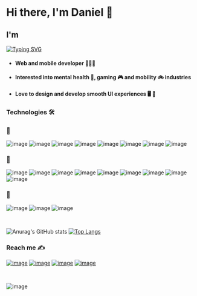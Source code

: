 # Hi there, I'm Daniel 👋

## I'm
[![Typing SVG](https://readme-typing-svg.herokuapp.com?font=Source+Code+Pro&weight=600&size=28&pause=1000&color=060F22&background=FFF643&center=true&vCenter=true&width=1080&height=75&lines=Full-Stack+Web+Developer;Software+Engineer;Learning+something+new)](https://dcueto.me)

- #### Web and mobile developer 🧑‍💻📱

- #### Interested into mental health 🧠, gaming 🎮 and mobility 🚲 industries

- #### Love to design and develop smooth UI experiences 🖥️ 🎨

### Technologies 🛠️

### 🚆
![image](https://img.shields.io/badge/TypeScript-007ACC?style=for-the-badge&logo=typescript&logoColor=white)
![image](https://img.shields.io/badge/JavaScript-323330?style=for-the-badge&logo=javascript&logoColor=F7DF1E)
![image](https://img.shields.io/badge/React-20232A?style=for-the-badge&logo=react&logoColor=61DAFB)
![image](https://img.shields.io/badge/Angular-DD0031?style=for-the-badge&logo=angular&logoColor=white)
![image](https://img.shields.io/badge/Astro-0C1222?style=for-the-badge&logo=astro&logoColor=FDFDFE)
![image](https://img.shields.io/badge/Jest-C21325?style=for-the-badge&logo=jest&logoColor=white)
![image](https://img.shields.io/badge/CSS3-1572B6?style=for-the-badge&logo=css3&logoColor=white)
![image](https://img.shields.io/badge/Wordpress-21759B?style=for-the-badge&logo=wordpress&logoColor=white)

### 🎒

![image](https://img.shields.io/badge/C%23-239120?style=for-the-badge&logo=csharp&logoColor=white)
![image](https://img.shields.io/badge/.NET-512BD4?style=for-the-badge&logo=dotnet&logoColor=white)
![image](https://img.shields.io/badge/Microsoft%20SQL%20Server-CC2927?style=for-the-badge&logo=microsoft%20sql%20server&logoColor=white)
![image](https://img.shields.io/badge/PostgreSQL-316192?style=for-the-badge&logo=postgresql&logoColor=white)
![image](https://img.shields.io/badge/Amazon_AWS-FF9900?style=for-the-badge&logo=amazonaws&logoColor=white)
![image](https://img.shields.io/badge/Heroku-430098?style=for-the-badge&logo=heroku&logoColor=white)
![image](https://img.shields.io/badge/Python-FFD43B?style=for-the-badge&logo=python&logoColor=blue)
![image](https://img.shields.io/badge/Swift-FA7343?style=for-the-badge&logo=swift&logoColor=white)
![image](https://img.shields.io/badge/Docker-2CA5E0?style=for-the-badge&logo=docker&logoColor=white)

### 🎨

![image](https://img.shields.io/badge/Sketch-FFB387?style=for-the-badge&logo=sketch&logoColor=black)
![image](https://img.shields.io/badge/Figma-F24E1E?style=for-the-badge&logo=figma&logoColor=white)
![image](https://img.shields.io/badge/Adobe%20Illustrator-FF9A00?style=for-the-badge&logo=adobe%20illustrator&logoColor=white)

&nbsp;
&nbsp;

![Anurag's GitHub stats](https://github-readme-stats.vercel.app/api?username=dcueto&show_icons=true&theme=highcontrast&hide_rank=true)
[![Top Langs](https://github-readme-stats.vercel.app/api/top-langs/?username=dcueto&exclude_repo=eloesports_wp,wordpress-platzi&langs_count=8&layout=compact&theme=highcontrast)](https://github.com/anuraghazra/github-readme-stats)



### Reach me ✍️
[![image](https://img.shields.io/badge/LinkedIn-0077B5?style=for-the-badge&logo=linkedin&logoColor=white)](https://linkedin.com/in/dcuetome/)
[![image](https://img.shields.io/badge/X-000000?style=for-the-badge&logo=x&logoColor=white)](https://x.com/dcuetome)
[![image](https://img.shields.io/badge/Portfolio-255E63?style=for-the-badge&logo=About.me&logoColor=white)](https://dcueto.me)
[![image](https://img.shields.io/badge/Gmail-D14836?style=for-the-badge&logo=gmail&logoColor=white)](mailto:dcueto14.dev@gmail.com)

&nbsp;
&nbsp;

![image](https://user-images.githubusercontent.com/74038190/212284158-e840e285-664b-44d7-b79b-e264b5e54825.gif)
